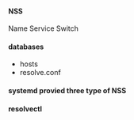#### NSS
Name Service Switch

#### databases
- hosts
- resolve.conf

#### systemd provied three type of NSS

#### resolvectl

